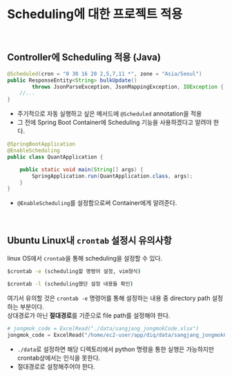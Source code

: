 # Scheduling에 대한 프로젝트 적용

<br>

## Controller에 Scheduling 적용 (Java)

```java
@Scheduled(cron = "0 30 16 20 2,5,7,11 *", zone = "Asia/Seoul")
public ResponseEntity<String> bulkUpdate() 
        throws JsonParseException, JsonMappingException, IOException {
    //...
}
```
- 주기적으로 자동 실행하고 싶은 메서드에 `@Scheduled` annotation을 적용
- 그 전에 Spring Boot Container에 Scheduling 기능을 사용하겠다고 알려야 한다.

```java
@SpringBootApplication
@EnableScheduling
public class QuantApplication {

	public static void main(String[] args) {
		SpringApplication.run(QuantApplication.class, args);
	}
}
```
- `@EnableScheduling`를 설정함으로써 Container에게 알려준다.

<br>

## Ubuntu Linux내 `crontab` 설정시 유의사항

linux OS에서 `crontab`을 통해 scheduling을 설정할 수 있다.

```cmd
$crontab -e (scheduling할 명령어 설정, vim형식)

$crontab -l (scheduling했던 설정 내용들 확인)
```

여기서 유의할 것은 `crontab -e` 명령어를 통해 설정하는 내용 중 directory path 설정하는 부분이다.  
상대경로가 아닌 **절대경로**를 기준으로 file path를 설정해야 한다.

```python
# jongmok_code = ExcelRead("./data/sangjang_jongmokCode.xlsx")
jongmok_code = ExcelRead("/home/ec2-user/app/diq/data/sangjang_jongmokCode.xlsx")
```
- `./data`로 설정하면 해당 디렉토리에서 python 명령을 통한 실행은 가능하지만 crontab상에서는 인식을 못한다.
- 절대경로로 설정해주어야 한다.